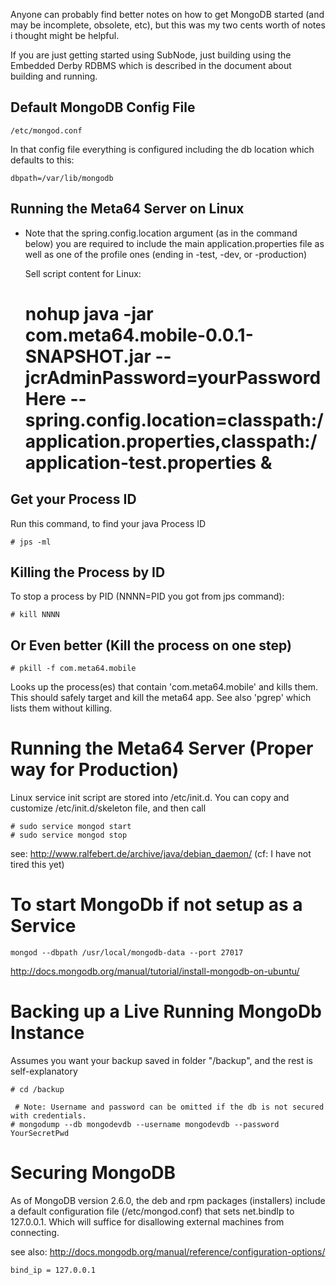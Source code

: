 Anyone can probably find better notes on how to get MongoDB started (and may be incomplete, obsolete, etc), but this was my two cents worth of notes i thought might be helpful.

If you are just getting started using SubNode, just building using the Embedded Derby RDBMS which is described in the document about building and running.

## Default MongoDB Config File
    /etc/mongod.conf 
    
In that config file everything is configured including the db location which defaults to this:
    
    dbpath=/var/lib/mongodb

## Running the Meta64 Server on Linux

* Note that the spring.config.location argument (as in the command below) you are required to include the main application.properties file as well as one of the profile ones (ending in -test, -dev, or -production)

    Sell script content for Linux:
    
    # nohup java -jar com.meta64.mobile-0.0.1-SNAPSHOT.jar --jcrAdminPassword=yourPasswordHere --spring.config.location=classpath:/application.properties,classpath:/application-test.properties &

## Get your Process ID

Run this command, to find your java Process ID

    # jps -ml

## Killing the Process by ID

To stop a process by PID (NNNN=PID you got from jps command):
	
    # kill NNNN	

## Or Even better (Kill the process on one step)

    # pkill -f com.meta64.mobile
    
Looks up the process(es) that contain 'com.meta64.mobile' and kills them. This should safely target and kill the meta64 app. See also 'pgrep' which lists them without killing.


# Running the Meta64 Server (Proper way for Production)

Linux service init script are stored into /etc/init.d. You can copy and customize /etc/init.d/skeleton file, and then call

    # sudo service mongod start
    # sudo service mongod stop
    
see: http://www.ralfebert.de/archive/java/debian_daemon/
(cf: I have not tired this yet)    
   
# To start MongoDb if not setup as a Service
    mongod --dbpath /usr/local/mongodb-data --port 27017
    
http://docs.mongodb.org/manual/tutorial/install-mongodb-on-ubuntu/   
   
   
# Backing up a Live Running MongoDb Instance

Assumes you want your backup saved in folder "/backup", and the rest is self-explanatory

    # cd /backup

	 # Note: Username and password can be omitted if the db is not secured with credentials.
    # mongodump --db mongodevdb --username mongodevdb --password YourSecretPwd
    
# Securing MongoDB 

As of MongoDB version 2.6.0, the deb and rpm packages (installers) include a default configuration file (/etc/mongod.conf) that sets net.bindIp to 127.0.0.1. Which will suffice for disallowing external machines from connecting. 

see also: 
http://docs.mongodb.org/manual/reference/configuration-options/

    bind_ip = 127.0.0.1  

    
